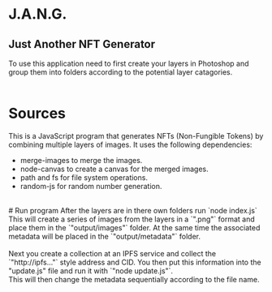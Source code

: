 # J.A.N.G.
## Just Another NFT Generator

To use this application need to first create your layers in Photoshop and group them into folders according to the potential layer catagories.
<br>
<br>
# Sources
This is a JavaScript program that generates NFTs (Non-Fungible Tokens) by combining multiple layers of images. It uses the following dependencies:

* merge-images to merge the images.<br>
* node-canvas to create a canvas for the merged images.<br>
* path and fs for file system operations.<br>
* random-js for random number generation.<br>
<br>
# Run program
After the layers are in there own folders run `node index.js`
<br>
This will create a series of images from the layers in a `".png"` format and place them in the `"output/images"` folder. At the same time the associated metadata will be placed in the `"output/metadata"` folder.
<br> 
<br> 
Next you create a collection at an IPFS service and collect the `"http://ipfs..."` style address and CID. You then put this information into the "update.js" file and run it with `"node update.js"`.
<br> 
This will then change the metadata sequentially according to the file name.
